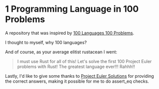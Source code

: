 # 1 Programming Language in 100 Problems
A repository that was inspired by [100 Languages 100 Problems](https://github.com/NathanielJS1541/100_languages_template/).

I thought to myself, why 100 languages? 

And of course, as your average elitist rustacean I went: 

> I must use Rust for all of this! Let's solve the first 100 Project Euler problems with Rust! The greatest language ever!!! Rahhh!!

Lastly, I'd like to give some thanks to [Project Euler Solutions](https://github.com/lucky-bai/projecteuler-solutions/) for providing the correct answers, making it possible for me to do assert_eq checks.